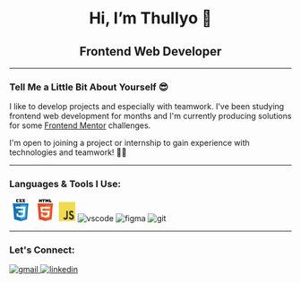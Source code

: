 <h1 align="center">Hi, I’m Thullyo 👋</h1> 
<h2 align="center">Frontend Web Developer</h2>

<hr>

<h3>Tell Me a Little Bit About Yourself 😎</h3>
<p>
  I like to develop projects and especially with teamwork. I've been studying frontend web development for months and I'm currently producing solutions for some <a href="https://www.frontendmentor.io/profile/thullyoufrn" target="_blank">Frontend Mentor</a> challenges.
</p>
<p>
  I'm open to joining a project or internship to gain experience with technologies and teamwork! 🙋‍♂️ 
</p>

<hr>

<h3>Languages & Tools I Use:</h3>
<div>
  <img src="https://raw.githubusercontent.com/devicons/devicon/master/icons/css3/css3-original-wordmark.svg" alt="css3" width="40" height="40"/>
  <img src="https://raw.githubusercontent.com/devicons/devicon/master/icons/html5/html5-original-wordmark.svg" alt="html5" width="40" height="40"/>
  <img src="https://raw.githubusercontent.com/devicons/devicon/master/icons/javascript/javascript-original.svg" alt="javascript" width="30" height="35"/>
  <img src="https://cdn.jsdelivr.net/gh/devicons/devicon/icons/vscode/vscode-original.svg" alt="vscode" width="35" height="35"/>
  <img src="https://cdn.jsdelivr.net/gh/devicons/devicon/icons/figma/figma-original.svg" alt="figma" width="30" height="35"/>
  <img src="https://cdn.jsdelivr.net/gh/devicons/devicon/icons/git/git-original.svg" alt="git" width="35" height="35"/>
</div>

<hr>

<h3>Let's Connect:</h3> 
<div>
  <a href = "mailto:leandromllr9@gmail.com">
    <img src="https://img.shields.io/badge/Gmail-D14836?style=for-the-badge&logo=gmail&logoColor=white" target="_blank" alt="gmail">
  </a>
  <a href="https://www.linkedin.com/in/thullyo-damasceno-375083231/" target="_blank">
    <img src="https://img.shields.io/badge/-LinkedIn-%230077B5?style=for-the-badge&logo=linkedin&logoColor=white" alt="linkedin"/>
  </a>
</div>
